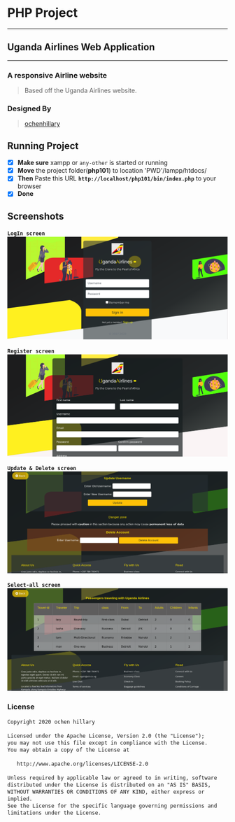 
# __PHP Project__
___

## Uganda Airlines Web Application
<!-- <img src="./bin/favicon.ico" width="250px" /> -->
___

### A responsive Airline website
> Based off the Uganda Airlines website.

### Designed By
  > [ochenhillary](https://github.com/occn8)

## Running Project
* [x] __Make sure__ xampp or `any-other` is started or running
* [x] __Move__ the project folder(__php101__) to location 'PWD'/lampp/htdocs/
* [x] __Then__ Paste this URL __`http://localhost/php101/bin/index.php`__ to your browser
* [x] __Done__

## Screenshots
__`LogIn screen`__
<img src="screen1.png" />

__`Register screen`__
<img src="screen2.png" />

__`Update & Delete screen`__
<img src="screen3.png" />

__`Select-all screen`__
<img src="screen4.png" />

### License

    Copyright 2020 ochen hillary

    Licensed under the Apache License, Version 2.0 (the "License");
    you may not use this file except in compliance with the License.
    You may obtain a copy of the License at

       http://www.apache.org/licenses/LICENSE-2.0

    Unless required by applicable law or agreed to in writing, software
    distributed under the License is distributed on an "AS IS" BASIS,
    WITHOUT WARRANTIES OR CONDITIONS OF ANY KIND, either express or implied.
    See the License for the specific language governing permissions and
    limitations under the License.

